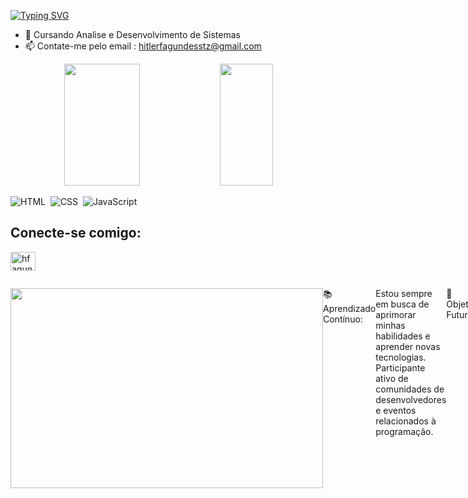 [![Typing SVG](https://readme-typing-svg.herokuapp.com/?color=8A2BE2&size=35&center=true&vCenter=true&width=1000&lines=Olá,+Meu+nome+é+Hitler+Fagundes;Tenho+18+anos;Curso+Análise+e+Desenvolvimento+de+Sistemas)](https://git.io/typing-svg)

- 🔭 Cursando Analise e Desenvolvimento de Sistemas
- 📫 Contate-me pelo email : hitlerfagundesstz@gmail.com


<div align="center">  
  <img width="49%" height="195px" src="https://github-readme-stats.vercel.app/api?username=HFagundes&show_icons=true&count_private=true&hide_border=true&title_color=F724A9&icon_color=4B0082&text_color=FFFAFA&bg_color=0d1117"/>
  <img width="41%" height="195px" src="https://github-readme-stats.vercel.app/api/top-langs/?username=HFagundes&layout=compact&hide_border=true&title_color=F724A9&text_color=FFFAFA&bg_color=0d1117" />
</div>

![HTML](https://img.shields.io/badge/HTML5-0D1117?style=for-the-badge&logo=html5&logoColor=E34F26)&nbsp;
![CSS](https://img.shields.io/badge/-CSS-0D1117?style=for-the-badge&logo=CSS3&logoColor=1572B6&labelColor=0D1117)&nbsp;
![JavaScript](https://img.shields.io/badge/-JavaScript-0D1117?style=for-the-badge&logo=javascript&labelColor=0D1117)&nbsp;


## Conecte-se comigo:
<p align="left">
<a href="https://www.instagram.com/hfagundesz_/" target="blank"><img align="center" src="https://raw.githubusercontent.com/rahuldkjain/github-profile-readme-generator/master/src/images/icons/Social/instagram.svg" alt="hfagundes" height="30" width="40" /></a>
</p>


<div style="display: flex" justify-content="space-between" align-items="center">

<p align="right">
<img src="https://i.pinimg.com/originals/f1/ed/a4/f1eda4768df8d8135c779772f2833e88.gif" width="500" height="320">
</p>

<p style="flex: 1">
  📚 Aprendizado Contínuo:

Estou sempre em busca de aprimorar minhas habilidades e aprender novas tecnologias.
Participante ativo de comunidades de desenvolvedores e eventos relacionados à programação.

  🎯 Objetivos Futuros:

Expandir minha compreensão em desenvolvimento de software.
Colaborar em projetos de código aberto.
Contribuir para a comunidade de desenvolvedores.
Sinta-se à vontade para explorar meus repositórios e acompanhar minha jornada de aprendizado! Estou sempre aberto a colaborações e feedback construtivo. 😊
</p>
</div>
